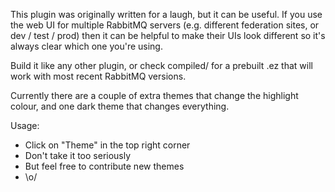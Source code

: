 This plugin was originally written for a laugh, but it can be
useful. If you use the web UI for multiple RabbitMQ servers
(e.g. different federation sites, or dev / test / prod) then it can be
helpful to make their UIs look different so it's always clear which
one you're using.

Build it like any other plugin, or check compiled/ for a prebuilt .ez
that will work with most recent RabbitMQ versions.

Currently there are a couple of extra themes that change the highlight
colour, and one dark theme that changes everything.

Usage:

 * Click on "Theme" in the top right corner
 * Don't take it too seriously
 * But feel free to contribute new themes
 * \o/
